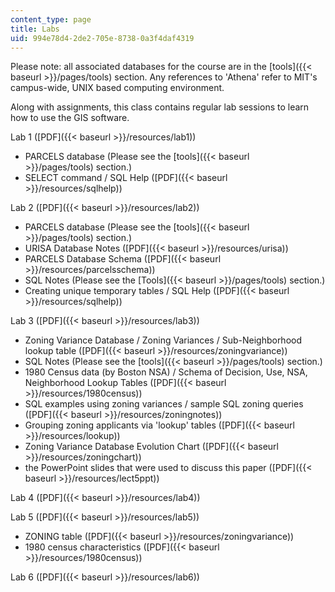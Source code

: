```yaml
---
content_type: page
title: Labs
uid: 994e78d4-2de2-705e-8738-0a3f4daf4319
---
```


Please note: all associated databases for the course are in the [tools]({{< baseurl >}}/pages/tools) section. Any references to 'Athena' refer to MIT's campus-wide, UNIX based computing environment.

Along with assignments, this class contains regular lab sessions to learn how to use the GIS software.

Lab 1 ([PDF]({{< baseurl >}}/resources/lab1))

*   PARCELS database (Please see the [tools]({{< baseurl >}}/pages/tools) section.)
*   SELECT command / SQL Help ([PDF]({{< baseurl >}}/resources/sqlhelp))

Lab 2 ([PDF]({{< baseurl >}}/resources/lab2))

*   PARCELS database (Please see the [tools]({{< baseurl >}}/pages/tools) section.)
*   URISA Database Notes ([PDF]({{< baseurl >}}/resources/urisa))
*   PARCELS Database Schema ([PDF]({{< baseurl >}}/resources/parcelsschema))
*   SQL Notes (Please see the [Tools]({{< baseurl >}}/pages/tools) section.)
*   Creating unique temporary tables / SQL Help ([PDF]({{< baseurl >}}/resources/sqlhelp))

Lab 3 ([PDF]({{< baseurl >}}/resources/lab3))

*   Zoning Variance Database / Zoning Variances / Sub-Neighborhood lookup table ([PDF]({{< baseurl >}}/resources/zoningvariance))
*   SQL Notes (Please see the [tools]({{< baseurl >}}/pages/tools) section.)
*   1980 Census data (by Boston NSA) / Schema of Decision, Use, NSA, Neighborhood Lookup Tables ([PDF]({{< baseurl >}}/resources/1980census))
*   SQL examples using zoning variances / sample SQL zoning queries ([PDF]({{< baseurl >}}/resources/zoningnotes))
*   Grouping zoning applicants via 'lookup' tables ([PDF]({{< baseurl >}}/resources/lookup))
*   Zoning Variance Database Evolution Chart ([PDF]({{< baseurl >}}/resources/zoningchart))
*   the PowerPoint slides that were used to discuss this paper ([PDF]({{< baseurl >}}/resources/lect5ppt))

Lab 4 ([PDF]({{< baseurl >}}/resources/lab4))

Lab 5 ([PDF]({{< baseurl >}}/resources/lab5))

*   ZONING table ([PDF]({{< baseurl >}}/resources/zoningvariance))
*   1980 census characteristics ([PDF]({{< baseurl >}}/resources/1980census))

Lab 6 ([PDF]({{< baseurl >}}/resources/lab6))